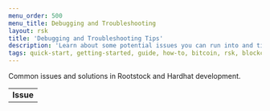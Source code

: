 ```yaml
---
menu_order: 500
menu_title: Debugging and Troubleshooting
layout: rsk
title: 'Debugging and Troubleshooting Tips'
description: 'Learn about some potential issues you can run into and tips on how to resolve them'
tags: quick-start, getting-started, guide, how-to, bitcoin, rsk, blockchain
---
```

Common issues and solutions in Rootstock and Hardhat development.

<table>
  <tr>
   <td> <b>Issue</b>

